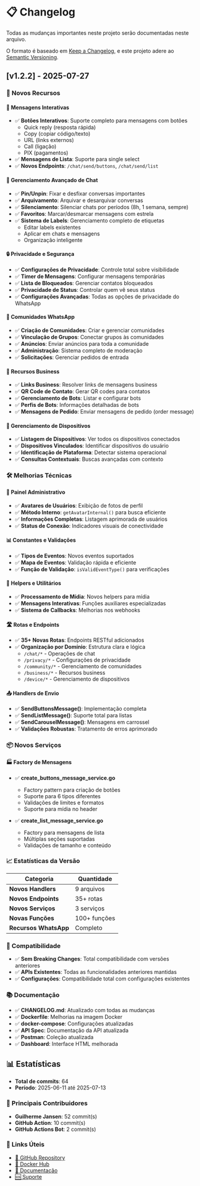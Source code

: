 # 📋 Changelog

Todas as mudanças importantes neste projeto serão documentadas neste arquivo.

O formato é baseado em [Keep a Changelog](https://keepachangelog.com/pt-BR/1.0.0/),
e este projeto adere ao [Semantic Versioning](https://semver.org/lang/pt-BR/).


## [v1.2.2] - 2025-07-27

### 🚀 Novos Recursos

#### 🎯 Mensagens Interativas
- ✅ **Botões Interativos**: Suporte completo para mensagens com botões
  - Quick reply (resposta rápida)
  - Copy (copiar código/texto)
  - URL (links externos)
  - Call (ligação)
  - PIX (pagamentos)
- ✅ **Mensagens de Lista**: Suporte para single select
- ✅ **Novos Endpoints**: `/chat/send/buttons`, `/chat/send/list`

#### 💬 Gerenciamento Avançado de Chat
- ✅ **Pin/Unpin**: Fixar e desfixar conversas importantes
- ✅ **Arquivamento**: Arquivar e desarquivar conversas
- ✅ **Silenciamento**: Silenciar chats por períodos (8h, 1 semana, sempre)
- ✅ **Favoritos**: Marcar/desmarcar mensagens com estrela
- ✅ **Sistema de Labels**: Gerenciamento completo de etiquetas
  - Editar labels existentes
  - Aplicar em chats e mensagens
  - Organização inteligente

#### 🔒 Privacidade e Segurança
- ✅ **Configurações de Privacidade**: Controle total sobre visibilidade
- ✅ **Timer de Mensagens**: Configurar mensagens temporárias
- ✅ **Lista de Bloqueados**: Gerenciar contatos bloqueados
- ✅ **Privacidade de Status**: Controlar quem vê seus status
- ✅ **Configurações Avançadas**: Todas as opções de privacidade do WhatsApp

#### 👥 Comunidades WhatsApp
- ✅ **Criação de Comunidades**: Criar e gerenciar comunidades
- ✅ **Vinculação de Grupos**: Conectar grupos às comunidades
- ✅ **Anúncios**: Enviar anúncios para toda a comunidade
- ✅ **Administração**: Sistema completo de moderação
- ✅ **Solicitações**: Gerenciar pedidos de entrada

#### 💼 Recursos Business
- ✅ **Links Business**: Resolver links de mensagens business
- ✅ **QR Code de Contato**: Gerar QR codes para contatos
- ✅ **Gerenciamento de Bots**: Listar e configurar bots
- ✅ **Perfis de Bots**: Informações detalhadas de bots
- ✅ **Mensagens de Pedido**: Enviar mensagens de pedido (order message)

#### 📱 Gerenciamento de Dispositivos
- ✅ **Listagem de Dispositivos**: Ver todos os dispositivos conectados
- ✅ **Dispositivos Vinculados**: Identificar dispositivos do usuário
- ✅ **Identificação de Plataforma**: Detectar sistema operacional
- ✅ **Consultas Contextuais**: Buscas avançadas com contexto

### 🛠️ Melhorias Técnicas

#### 🔧 Painel Administrativo
- ✅ **Avatares de Usuários**: Exibição de fotos de perfil
- ✅ **Método Interno**: `getAvatarInternal()` para busca eficiente
- ✅ **Informações Completas**: Listagem aprimorada de usuários
- ✅ **Status de Conexão**: Indicadores visuais de conectividade

#### 📊 Constantes e Validações
- ✅ **Tipos de Eventos**: Novos eventos suportados
- ✅ **Mapa de Eventos**: Validação rápida e eficiente
- ✅ **Função de Validação**: `isValidEventType()` para verificações

#### 🔗 Helpers e Utilitários
- ✅ **Processamento de Mídia**: Novos helpers para mídia
- ✅ **Mensagens Interativas**: Funções auxiliares especializadas
- ✅ **Sistema de Callbacks**: Melhorias nos webhooks

#### 🛣️ Rotas e Endpoints
- ✅ **35+ Novas Rotas**: Endpoints RESTful adicionados
- ✅ **Organização por Domínio**: Estrutura clara e lógica
  - `/chat/*` - Operações de chat
  - `/privacy/*` - Configurações de privacidade
  - `/community/*` - Gerenciamento de comunidades
  - `/business/*` - Recursos business
  - `/device/*` - Gerenciamento de dispositivos

#### 📤 Handlers de Envio
- ✅ **SendButtonsMessage()**: Implementação completa
- ✅ **SendListMessage()**: Suporte total para listas
- ✅ **SendCarouselMessage()**: Mensagens em carrossel
- ✅ **Validações Robustas**: Tratamento de erros aprimorado

### 📦 Novos Serviços

#### 🏭 Factory de Mensagens
- ✅ **create_buttons_message_service.go**
  - Factory pattern para criação de botões
  - Suporte para 6 tipos diferentes
  - Validações de limites e formatos
  - Suporte para mídia no header

- ✅ **create_list_message_service.go**
  - Factory para mensagens de lista
  - Múltiplas seções suportadas
  - Validações de tamanho e conteúdo

### 📈 Estatísticas da Versão

| Categoria | Quantidade |
|-----------|------------|
| **Novos Handlers** | 9 arquivos |
| **Novos Endpoints** | 35+ rotas |
| **Novos Serviços** | 3 serviços |
| **Novas Funções** | 100+ funções |
| **Recursos WhatsApp** | Completo |

### 🔄 Compatibilidade

- ✅ **Sem Breaking Changes**: Total compatibilidade com versões anteriores
- ✅ **APIs Existentes**: Todas as funcionalidades anteriores mantidas
- ✅ **Configurações**: Compatibilidade total com configurações existentes

### 📚 Documentação

- ✅ **CHANGELOG.md**: Atualizado com todas as mudanças
- ✅ **Dockerfile**: Melhorias na imagem Docker
- ✅ **docker-compose**: Configurações atualizadas
- ✅ **API Spec**: Documentação da API atualizada
- ✅ **Postman**: Coleção atualizada
- ✅ **Dashboard**: Interface HTML melhorada

## 📊 Estatísticas

- **Total de commits**: 64
- **Período**: 2025-06-11 até 2025-07-13

### 👥 Principais Contribuidores

- **Guilherme Jansen**: 52 commit(s)
- **GitHub Action**: 10 commit(s)
- **GitHub Actions Bot**: 2 commit(s)

### 🔗 Links Úteis

- [🚀 GitHub Repository](https://github.com/guilhermejansen/use-zuckzapgo)
- [🐳 Docker Hub](https://hub.docker.com/r/setupautomatizado/zuckzapgo-private)
- [📖 Documentação](https://github.com/guilhermejansen/use-zuckzapgo/blob/main/README.md)
- [🆘 Suporte](mailto:contato@setupautomatizado.com.br)

